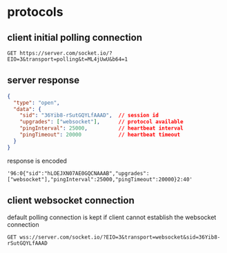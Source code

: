 # protocols


## client initial polling connection

```
GET https://server.com/socket.io/?EIO=3&transport=polling&t=ML4jUwU&b64=1
```

## server response

```json
{
  "type": "open",
  "data": {
    "sid": "36Yib8-rSutGQYLfAAAD",  // session id
    "upgrades": ["websocket"],      // protocol available
    "pingInterval": 25000,          // heartbeat interval
    "pingTimeout": 20000            // heartbeat timeout
  }
}
```
response is encoded

```
'96:0{"sid":"hLOEJXN07AE0GQCNAAAB","upgrades":["websocket"],"pingInterval":25000,"pingTimeout":20000}2:40'
```

## client websocket connection

default polling connection is kept if client cannot establish the websocket connection

```
GET wss://server.com/socket.io/?EIO=3&transport=websocket&sid=36Yib8-rSutGQYLfAAAD
```

